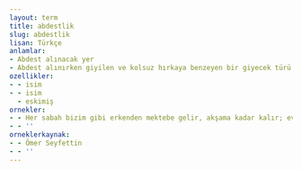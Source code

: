 ```yaml
---
layout: term
title: abdestlik
slug: abdestlik
lisan: Türkçe
anlamlar:
- Abdest alınacak yer
- Abdest alınırken giyilen ve kolsuz hırkaya benzeyen bir giyecek türü
ozellikler:
- - isim
- - isim
  - eskimiş
ornekler:
- - Her sabah bizim gibi erkenden mektebe gelir, akşama kadar kalır; evlerimizden nöbetle getirdiğimiz kucak kucak otları yazsa ağaçların, kışsa sol taraftaki abdestlik sundurmasının altında yavaş yavaş yerdi.
- - ''
orneklerkaynak:
- - Ömer Seyfettin
- - ''
---
```

